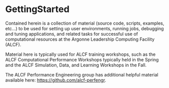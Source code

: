 # GettingStarted

Contained herein is a collection of material (source code, scripts, examples, etc...) to be used for setting up user environments, running jobs, debugging and tuning applications, and related tasks for successful use of computational resources at the Argonne Leadership Computing Facility (ALCF).

Material here is typically used for ALCF training workshops, such as the ALCF Computational Performance Workshops typically held in the Spring and the ALCF Simulation, Data, and Learning Workshops in the Fall.


The ALCF Performance Engineering group has additional helpful material available here: https://github.com/alcf-perfengr.
